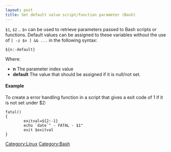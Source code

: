 ```yaml
---
layout: post 
title: Set default value script/function parameter (Bash)
---
```


`$1`, `$2` .. `$n` can be used to retrieve parameters passed to Bash
scripts or functions. Default values can be assigned to these variables
without the use of `[ -z $n ] && ...` in the following syntax:

    ${n:-default}

Where:

-   **n** The parameter index value
-   **default** The value that should be assigned if it is null/not set.

#### Example

To create a error handling function in a script that gives a exit code
of 1 if it is not set under \$2:

    fatal()
    {
            exitval=${2:-1}
            echo `date`" - FATAL - $1"
            exit $exitval
    }

[Category:Linux](Category:Linux "wikilink")
[Category:Bash](Category:Bash "wikilink")
